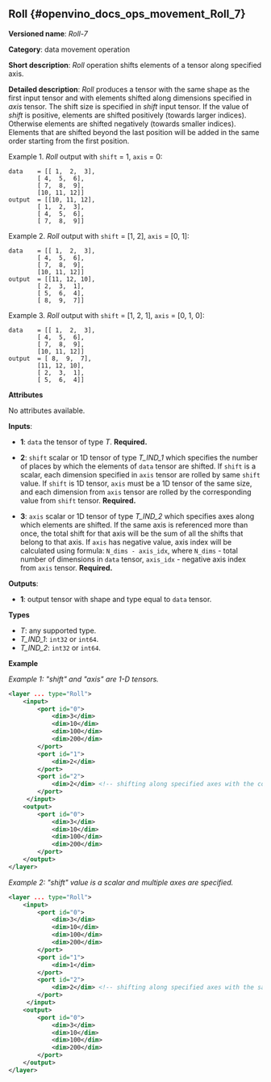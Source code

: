 ## Roll <a name="Roll"></a> {#openvino_docs_ops_movement_Roll_7}

**Versioned name**: *Roll-7*

**Category**: data movement operation

**Short description**: *Roll* operation shifts elements of a tensor along specified axis.

**Detailed description**: *Roll* produces a tensor with the same shape as the first input tensor and with elements shifted along dimensions specified in *axis* tensor. The shift size is specified in *shift* input tensor. If the value of *shift* is positive, elements are shifted positively (towards larger indices). Otherwise elements are shifted negatively (towards smaller indices). Elements that are shifted beyond the last position will be added in the same order starting from the first position.

Example 1. *Roll* output with `shift` = 1, `axis` = 0:

``` 
data    = [[ 1,  2,  3],
        [ 4,  5,  6],
        [ 7,  8,  9],
        [10, 11, 12]]
output  = [[10, 11, 12],
        [ 1,  2,  3],
        [ 4,  5,  6],
        [ 7,  8,  9]]
```

Example 2. *Roll* output with `shift` = [1, 2], `axis` = [0, 1]:

``` 
data    = [[ 1,  2,  3],
        [ 4,  5,  6],
        [ 7,  8,  9],
        [10, 11, 12]]
output  = [[11, 12, 10],
        [ 2,  3,  1],
        [ 5,  6,  4],
        [ 8,  9,  7]]
```

Example 3. *Roll* output with `shift` = [1, 2, 1], `axis` = [0, 1, 0]:

``` 
data    = [[ 1,  2,  3],
        [ 4,  5,  6],
        [ 7,  8,  9],
        [10, 11, 12]]
output  = [ 8,  9,  7],
        [11, 12, 10],
        [ 2,  3,  1],
        [ 5,  6,  4]]
```

**Attributes**

No attributes available.

**Inputs**:

*   **1**: `data` the tensor of type *T*. **Required.**

*   **2**: `shift` scalar or 1D tensor of type *T_IND_1* which specifies the number of places by which the elements of `data` tensor are shifted. If `shift` is a scalar, each dimension specified in `axis` tensor are rolled by same `shift` value. If `shift` is 1D tensor, `axis` must be a 1D tensor of the same size, and each dimension from `axis` tensor are rolled by the corresponding value from `shift` tensor. **Required.**

*   **3**: `axis` scalar or 1D tensor of type *T_IND_2* which specifies axes along which elements are shifted. If the same axis is referenced more than once, the total shift for that axis will be the sum of all the shifts that belong to that axis. If `axis` has negative value, axis index will be calculated using formula: `N_dims - axis_idx`, where `N_dims` - total number of dimensions in `data` tensor, `axis_idx` - negative axis index from `axis` tensor. **Required.**


**Outputs**:

*   **1**: output tensor with shape and type equal to `data` tensor.

**Types**

* *T*: any supported type.
* *T_IND_1*: `int32` or `int64`.
* *T_IND_2*: `int32` or `int64`.

**Example**

*Example 1: "shift" and "axis" are 1-D tensors.*

```xml
<layer ... type="Roll">
    <input>
        <port id="0">
            <dim>3</dim>
            <dim>10</dim>
            <dim>100</dim>
            <dim>200</dim>
        </port>
        <port id="1">
            <dim>2</dim>
        </port>
        <port id="2">
            <dim>2</dim> <!-- shifting along specified axes with the corresponding shift values -->
        </port>
     </input>
    <output>
        <port id="0">
            <dim>3</dim>
            <dim>10</dim>
            <dim>100</dim>
            <dim>200</dim>
        </port>
    </output>
</layer>
```

*Example 2: "shift" value is a scalar and multiple axes are specified.*

```xml
<layer ... type="Roll">
    <input>
        <port id="0">
            <dim>3</dim>
            <dim>10</dim>
            <dim>100</dim>
            <dim>200</dim>
        </port>
        <port id="1">
            <dim>1</dim>
        </port>
        <port id="2">
            <dim>2</dim> <!-- shifting along specified axes with the same shift value -->
        </port>
     </input>
    <output>
        <port id="0">
            <dim>3</dim>
            <dim>10</dim>
            <dim>100</dim>
            <dim>200</dim>
        </port>
    </output>
</layer>
```

